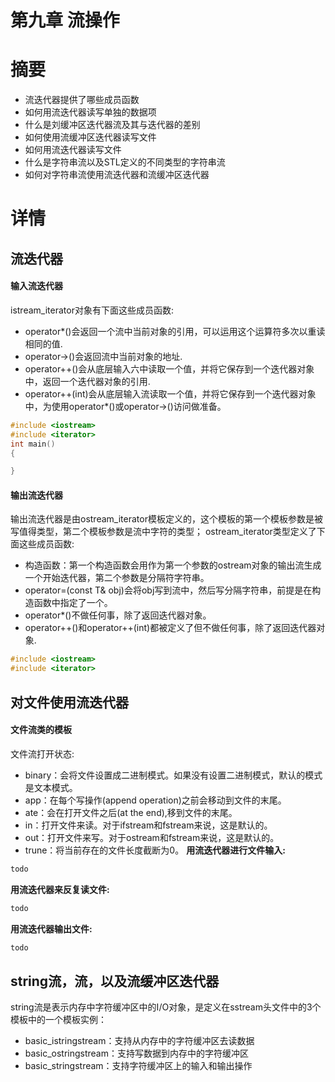 # 第九章 流操作
# 摘要
* 流迭代器提供了哪些成员函数
* 如何用流迭代器读写单独的数据项
* 什么是刘缓冲区迭代器流及其与迭代器的差别
* 如何使用流缓冲区迭代器读写文件
* 如何用流迭代器读写文件
* 什么是字符串流以及STL定义的不同类型的字符串流
* 如何对字符串流使用流迭代器和流缓冲区迭代器
# 详情
## 流迭代器
#### 输入流迭代器
istream_iterator对象有下面这些成员函数:
* operator*()会返回一个流中当前对象的引用，可以运用这个运算符多次以重读相同的值.
* operator->()会返回流中当前对象的地址.
* operator++()会从底层输入六中读取一个值，并将它保存到一个迭代器对象中，返回一个迭代器对象的引用.
* operator++(int)会从底层输入流读取一个值，并将它保存到一个迭代器对象中，为使用operator*()或operator->()访问做准备。
```c++
#include <iostream>
#include <iterator>
int main()
{

}
```
#### 输出流迭代器
输出流迭代器是由ostream_iterator模板定义的，这个模板的第一个模板参数是被写值得类型，第二个模板参数是流中字符的类型；
ostream_iterator类型定义了下面这些成员函数:
* 构造函数：第一个构造函数会用作为第一个参数的ostream对象的输出流生成一个开始迭代器，第二个参数是分隔符字符串。
* operator=(const T& obj)会将obj写到流中，然后写分隔字符串，前提是在构造函数中指定了一个。
* operator*()不做任何事，除了返回迭代器对象。
* operator++()和operator++(int)都被定义了但不做任何事，除了返回迭代器对象.
```c++
#include <iostream>
#include <iterator>
```
## 对文件使用流迭代器
#### 文件流类的模板
文件流打开状态:
* binary：会将文件设置成二进制模式。如果没有设置二进制模式，默认的模式是文本模式。
* app：在每个写操作(append operation)之前会移动到文件的末尾。
* ate：会在打开文件之后(at the end),移到文件的末尾。
* in：打开文件来读。对于ifstream和fstream来说，这是默认的。
* out：打开文件来写。对于ostream和fstream来说，这是默认的。
* trune：将当前存在的文件长度截断为0。
**用流迭代器进行文件输入:**  
```c++
todo
```
**用流迭代器来反复读文件:**
```c++
todo
```
**用流迭代器输出文件:**
```c++
todo
```
## string流，流，以及流缓冲区迭代器
string流是表示内存中字符缓冲区中的I/O对象，是定义在sstream头文件中的3个模板中的一个模板实例：
* basic_istringstream：支持从内存中的字符缓冲区去读数据
* basic_ostringstream：支持写数据到内存中的字符缓冲区
* basic_stringstream：支持字符缓冲区上的输入和输出操作